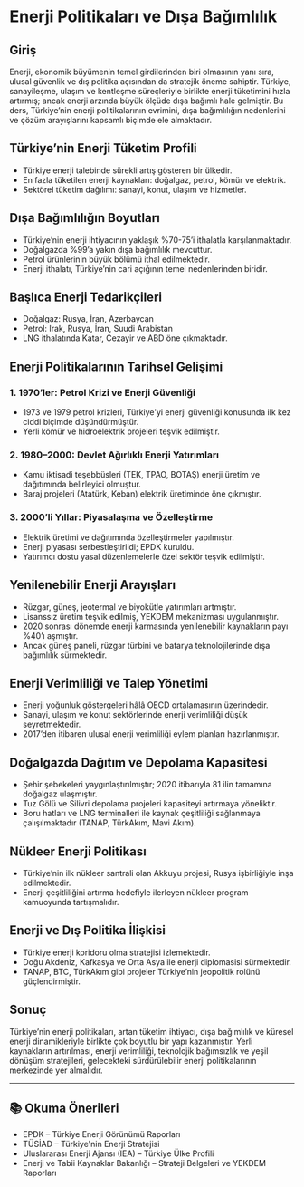 # Enerji Politikaları ve Dışa Bağımlılık

## Giriş

Enerji, ekonomik büyümenin temel girdilerinden biri olmasının yanı sıra, ulusal güvenlik ve dış politika açısından da stratejik öneme sahiptir. Türkiye, sanayileşme, ulaşım ve kentleşme süreçleriyle birlikte enerji tüketimini hızla artırmış; ancak enerji arzında büyük ölçüde dışa bağımlı hale gelmiştir. Bu ders, Türkiye’nin enerji politikalarının evrimini, dışa bağımlılığın nedenlerini ve çözüm arayışlarını kapsamlı biçimde ele almaktadır.

## Türkiye’nin Enerji Tüketim Profili

- Türkiye enerji talebinde sürekli artış gösteren bir ülkedir.
- En fazla tüketilen enerji kaynakları: doğalgaz, petrol, kömür ve elektrik.
- Sektörel tüketim dağılımı: sanayi, konut, ulaşım ve hizmetler.

## Dışa Bağımlılığın Boyutları

- Türkiye’nin enerji ihtiyacının yaklaşık %70-75’i ithalatla karşılanmaktadır.
- Doğalgazda %99’a yakın dışa bağımlılık mevcuttur.
- Petrol ürünlerinin büyük bölümü ithal edilmektedir.
- Enerji ithalatı, Türkiye’nin cari açığının temel nedenlerinden biridir.

## Başlıca Enerji Tedarikçileri

- Doğalgaz: Rusya, İran, Azerbaycan
- Petrol: Irak, Rusya, İran, Suudi Arabistan
- LNG ithalatında Katar, Cezayir ve ABD öne çıkmaktadır.

## Enerji Politikalarının Tarihsel Gelişimi

### 1. 1970’ler: Petrol Krizi ve Enerji Güvenliği

- 1973 ve 1979 petrol krizleri, Türkiye'yi enerji güvenliği konusunda ilk kez ciddi biçimde düşündürmüştür.
- Yerli kömür ve hidroelektrik projeleri teşvik edilmiştir.

### 2. 1980–2000: Devlet Ağırlıklı Enerji Yatırımları

- Kamu iktisadi teşebbüsleri (TEK, TPAO, BOTAŞ) enerji üretim ve dağıtımında belirleyici olmuştur.
- Baraj projeleri (Atatürk, Keban) elektrik üretiminde öne çıkmıştır.

### 3. 2000’li Yıllar: Piyasalaşma ve Özelleştirme

- Elektrik üretimi ve dağıtımında özelleştirmeler yapılmıştır.
- Enerji piyasası serbestleştirildi; EPDK kuruldu.
- Yatırımcı dostu yasal düzenlemelerle özel sektör teşvik edilmiştir.

## Yenilenebilir Enerji Arayışları

- Rüzgar, güneş, jeotermal ve biyokütle yatırımları artmıştır.
- Lisanssız üretim teşvik edilmiş, YEKDEM mekanizması uygulanmıştır.
- 2020 sonrası dönemde enerji karmasında yenilenebilir kaynakların payı %40’ı aşmıştır.
- Ancak güneş paneli, rüzgar türbini ve batarya teknolojilerinde dışa bağımlılık sürmektedir.

## Enerji Verimliliği ve Talep Yönetimi

- Enerji yoğunluk göstergeleri hâlâ OECD ortalamasının üzerindedir.
- Sanayi, ulaşım ve konut sektörlerinde enerji verimliliği düşük seyretmektedir.
- 2017’den itibaren ulusal enerji verimliliği eylem planları hazırlanmıştır.

## Doğalgazda Dağıtım ve Depolama Kapasitesi

- Şehir şebekeleri yaygınlaştırılmıştır; 2020 itibarıyla 81 ilin tamamına doğalgaz ulaşmıştır.
- Tuz Gölü ve Silivri depolama projeleri kapasiteyi artırmaya yöneliktir.
- Boru hatları ve LNG terminalleri ile kaynak çeşitliliği sağlanmaya çalışılmaktadır (TANAP, TürkAkım, Mavi Akım).

## Nükleer Enerji Politikası

- Türkiye’nin ilk nükleer santrali olan Akkuyu projesi, Rusya işbirliğiyle inşa edilmektedir.
- Enerji çeşitliliğini artırma hedefiyle ilerleyen nükleer program kamuoyunda tartışmalıdır.

## Enerji ve Dış Politika İlişkisi

- Türkiye enerji koridoru olma stratejisi izlemektedir.
- Doğu Akdeniz, Kafkasya ve Orta Asya ile enerji diplomasisi sürmektedir.
- TANAP, BTC, TürkAkım gibi projeler Türkiye’nin jeopolitik rolünü güçlendirmiştir.

## Sonuç

Türkiye’nin enerji politikaları, artan tüketim ihtiyacı, dışa bağımlılık ve küresel enerji dinamikleriyle birlikte çok boyutlu bir yapı kazanmıştır. Yerli kaynakların artırılması, enerji verimliliği, teknolojik bağımsızlık ve yeşil dönüşüm stratejileri, gelecekteki sürdürülebilir enerji politikalarının merkezinde yer almalıdır.

---

## 📚 Okuma Önerileri

- EPDK – Türkiye Enerji Görünümü Raporları
- TÜSİAD – Türkiye'nin Enerji Stratejisi
- Uluslararası Enerji Ajansı (IEA) – Türkiye Ülke Profili
- Enerji ve Tabii Kaynaklar Bakanlığı – Strateji Belgeleri ve YEKDEM Raporları
